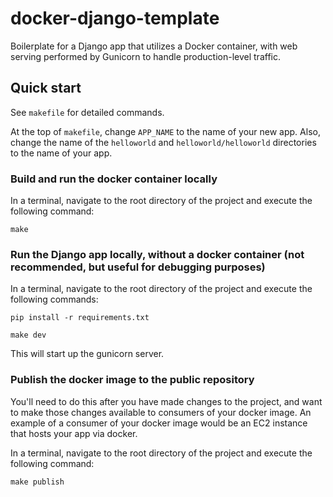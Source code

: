 # docker-django-template
Boilerplate for a Django app that utilizes a Docker container, with web serving performed by Gunicorn to handle production-level traffic.

## Quick start
See `makefile` for detailed commands.

At the top of `makefile`, change `APP_NAME` to the name of your new app. Also, change the name of the `helloworld` and `helloworld/helloworld` directories to the name of your app.

### Build and run the docker container locally
In a terminal, navigate to the root directory of the project and execute the following command: 
```
make
```

### Run the Django app locally, without a docker container (not recommended, but useful for debugging purposes)
In a terminal, navigate to the root directory of the project and execute the following commands: 
```
pip install -r requirements.txt
```
```
make dev
```

This will start up the gunicorn server.

### Publish the docker image to the public repository
You'll need to do this after you have made changes to the project, and want to make those changes available to consumers of your docker image. An example of a consumer of your docker image would be an EC2 instance that hosts your app via docker.

In a terminal, navigate to the root directory of the project and execute the following command: 
```
make publish
```
